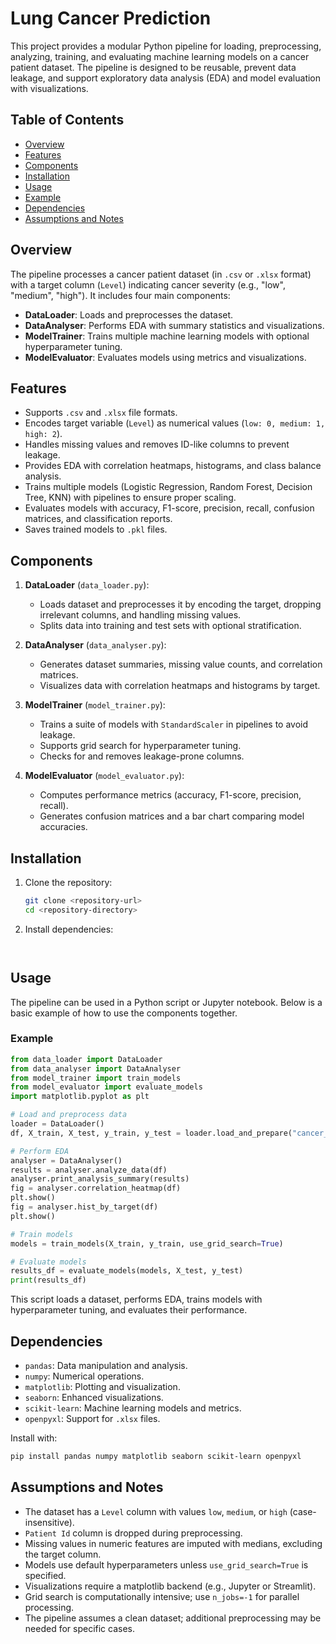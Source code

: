# Lung Cancer Prediction 

This project provides a modular Python pipeline for loading, preprocessing, analyzing, training, and evaluating machine learning models on a cancer patient dataset. The pipeline is designed to be reusable, prevent data leakage, and support exploratory data analysis (EDA) and model evaluation with visualizations.

## Table of Contents
- [Overview](#overview)
- [Features](#features)
- [Components](#components)
- [Installation](#installation)
- [Usage](#usage)
- [Example](#example)
- [Dependencies](#dependencies)
- [Assumptions and Notes](#assumptions-and-notes)

## Overview
The pipeline processes a cancer patient dataset (in `.csv` or `.xlsx` format) with a target column (`Level`) indicating cancer severity (e.g., "low", "medium", "high"). It includes four main components:
- **DataLoader**: Loads and preprocesses the dataset.
- **DataAnalyser**: Performs EDA with summary statistics and visualizations.
- **ModelTrainer**: Trains multiple machine learning models with optional hyperparameter tuning.
- **ModelEvaluator**: Evaluates models using metrics and visualizations.

## Features
- Supports `.csv` and `.xlsx` file formats.
- Encodes target variable (`Level`) as numerical values (`low: 0, medium: 1, high: 2`).
- Handles missing values and removes ID-like columns to prevent leakage.
- Provides EDA with correlation heatmaps, histograms, and class balance analysis.
- Trains multiple models (Logistic Regression, Random Forest, Decision Tree, KNN) with pipelines to ensure proper scaling.
- Evaluates models with accuracy, F1-score, precision, recall, confusion matrices, and classification reports.
- Saves trained models to `.pkl` files.

## Components
1. **DataLoader** (`data_loader.py`):
   - Loads dataset and preprocesses it by encoding the target, dropping irrelevant columns, and handling missing values.
   - Splits data into training and test sets with optional stratification.

2. **DataAnalyser** (`data_analyser.py`):
   - Generates dataset summaries, missing value counts, and correlation matrices.
   - Visualizes data with correlation heatmaps and histograms by target.

3. **ModelTrainer** (`model_trainer.py`):
   - Trains a suite of models with `StandardScaler` in pipelines to avoid leakage.
   - Supports grid search for hyperparameter tuning.
   - Checks for and removes leakage-prone columns.

4. **ModelEvaluator** (`model_evaluator.py`):
   - Computes performance metrics (accuracy, F1-score, precision, recall).
   - Generates confusion matrices and a bar chart comparing model accuracies.

## Installation
1. Clone the repository:
   ```bash
   git clone <repository-url>
   cd <repository-directory>
   ```
2. Install dependencies:
   ```bash
   
   

## Usage
The pipeline can be used in a Python script or Jupyter notebook. Below is a basic example of how to use the components together.

### Example
```python
from data_loader import DataLoader
from data_analyser import DataAnalyser
from model_trainer import train_models
from model_evaluator import evaluate_models
import matplotlib.pyplot as plt

# Load and preprocess data
loader = DataLoader()
df, X_train, X_test, y_train, y_test = loader.load_and_prepare("cancer_data.csv")

# Perform EDA
analyser = DataAnalyser()
results = analyser.analyze_data(df)
analyser.print_analysis_summary(results)
fig = analyser.correlation_heatmap(df)
plt.show()
fig = analyser.hist_by_target(df)
plt.show()

# Train models
models = train_models(X_train, y_train, use_grid_search=True)

# Evaluate models
results_df = evaluate_models(models, X_test, y_test)
print(results_df)
```

This script loads a dataset, performs EDA, trains models with hyperparameter tuning, and evaluates their performance.

## Dependencies
- `pandas`: Data manipulation and analysis.
- `numpy`: Numerical operations.
- `matplotlib`: Plotting and visualization.
- `seaborn`: Enhanced visualizations.
- `scikit-learn`: Machine learning models and metrics.
- `openpyxl`: Support for `.xlsx` files.

Install with:
```bash
pip install pandas numpy matplotlib seaborn scikit-learn openpyxl
```

## Assumptions and Notes
- The dataset has  a `Level` column with values `low`, `medium`, or `high` (case-insensitive).
- `Patient Id` column is dropped during preprocessing.
- Missing values in numeric features are imputed with medians, excluding the target column.
- Models use default hyperparameters unless `use_grid_search=True` is specified.
- Visualizations require a matplotlib backend (e.g., Jupyter or Streamlit).
- Grid search is computationally intensive; use `n_jobs=-1` for parallel processing.
- The pipeline assumes a clean dataset; additional preprocessing may be needed for specific cases.

